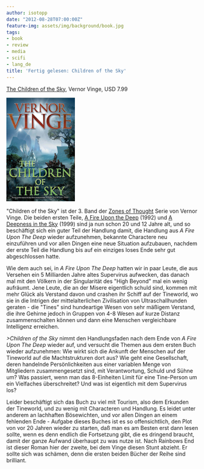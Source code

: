 ```yaml
---
author: isotopp
date: "2012-08-28T07:00:00Z"
feature-img: assets/img/background/book.jpg
tags:
- book
- review
- media
- scifi
- lang_de
title: 'Fertig gelesen: Children of the Sky'
---
```

[The Children of the Sky](http://www.amazon.com/The-Children-Zones-Thought-ebook/dp/B004YD5JIW),
Vernor Vinge, USD 7.99

![Vinge: The Children of the Sky](/uploads/children_of_the_sky.png)

"Children of the Sky" ist der 3. Band der 
[Zones of Thought](http://tvtropes.org/pmwiki/pmwiki.php/Literature/ZonesOfThought)
Serie von Vernor Vinge.  Die beiden ersten Teile, 
[A Fire Upon the Deep](http://www.amazon.com/Fire-Upon-Zones-Thought-ebook/dp/B000FBJAGO) (1992) 
und 
[A Deepness in the Sky](http://www.amazon.com/A-Deepness-Sky-ebook/dp/B002H8ORKM) (1999)
sind ja nun schon 20 und 12 Jahre alt, und so beschäftigt sich ein guter
Teil der Handlung damit, die Handlung aus _A Fire Upon The Deep_
wieder aufzunehmen, bekannte Charactere neu einzuführen und vor allen Dingen
eine neue Situation aufzubauen, nachdem der erste Teil die Handlung bis auf
ein einziges loses Ende sehr gut abgeschlossen hatte.

Wie dem auch sei, in _A Fire Upon The Deep_ hatten wir in paar Leute, die
aus Versehen ein 5 Milliarden Jahre altes Supervirus aufwecken, das danach
mal mit den Völkern in der Singularität des "High Beyond" mal ein wenig
aufräumt.  Jene Leute, die an der Misere eigentlich schuld sind, kommen mit
mehr Glück als Verstand davon und crashen ihr Schiff auf der Tineworld, wo
sie in die Intrigen der mittelalterlichen Zivilisation von Ultraschallhunden
geraten - die "Tines" sind hundeartige Wesen von sehr mäßigem Verstand, die
ihre Gehirne jedoch in Gruppen von 4-8 Wesen auf kurze Distanz
zusammenschalten können und dann eine Menschen vergleichbare Intelligenz
erreichen.

_>Children of the Sky_ nimmt den Handlungsfaden nach dem Ende von _A Fire
Upon The Deep_ wieder auf, und versucht die Themen aus dem ersten Buch
wieder aufzunehmen: Wie wirkt sich die Ankunft der Menschen auf der
Tineworld auf die Machtstrukturen dort aus?  Wie geht eine Gesellschaft,
deren handelnde Persönlichkeiten aus einer variablen Menge von Mitgliedern
zusammengesetzt sind, mit Verantwortung, Schuld und Sühne um?  Was passiert,
wenn man das 8-Einheiten Limit für eine Tine-Person um ein Vielfaches
überschreitet?  Und was ist eigentlich mit dem Supervirus los?

Leider beschäftigt sich das Buch zu viel mit Tourism, also dem Erkunden der
Tineworld, und zu wenig mit Characteren und Handlung.  Es leidet unter
anderem an lachhaften Bösewichten, und vor allen Dingen an einem fehlenden
Ende - Aufgabe dieses Buches ist es so offensichtlich, den Plot von vor 20
Jahren wieder zu starten, daß man es am Besten erst dann lesen sollte, wenn
es denn endlich die Fortsetzung gibt, die es dringend braucht, damit der
ganze Aufwand überhaupt zu was nutze ist.  Nach Rainbows End ist dieser
Roman hier der zweite, bei dem Vinge diesen Stunt abzieht.  Er sollte sich
was schämen, denn die ersten beiden Bücher der Reihe sind brilliant.
